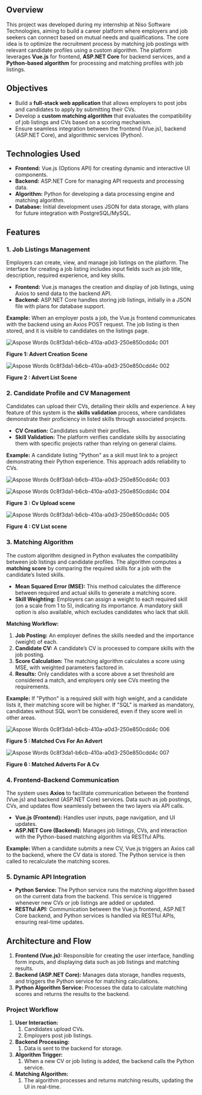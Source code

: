 
## <a name="_cat9bhecbw4l"></a>**Overview**
This project was developed during my internship at Niso Software Technologies, aiming to build a career platform where employers and job seekers can connect based on mutual needs and qualifications. The core idea is to optimize the recruitment process by matching job postings with relevant candidate profiles using a custom algorithm. The platform leverages **Vue.js** for frontend, **ASP.NET Core** for backend services, and a **Python-based algorithm** for processing and matching profiles with job listings.
## <a name="_iyuqacrw3mhk"></a>**Objectives**
- Build a **full-stack web application** that allows employers to post jobs and candidates to apply by submitting their CVs.
- Develop a **custom matching algorithm** that evaluates the compatibility of job listings and CVs based on a scoring mechanism.
- Ensure seamless integration between the frontend (Vue.js), backend (ASP.NET Core), and algorithmic services (Python).
## <a name="_2lsulfjklg2k"></a>**Technologies Used**
- **Frontend:** Vue.js (Options API) for creating dynamic and interactive UI components.
- **Backend:** ASP.NET Core for managing API requests and processing data.
- **Algorithm:** Python for developing a data processing engine and matching algorithm.
- **Database:** Initial development uses JSON for data storage, with plans for future integration with PostgreSQL/MySQL.
## <a name="_oo4sqhhk5gk8"></a>**Features**
### <a name="_lypisyxrhr58"></a>**1. Job Listings Management**
Employers can create, view, and manage job listings on the platform. The interface for creating a job listing includes input fields such as job title, description, required experience, and key skills.

- **Frontend:** Vue.js manages the creation and display of job listings, using Axios to send data to the backend API.
- **Backend:** ASP.NET Core handles storing job listings, initially in a JSON file with plans for database support.

**Example:** When an employer posts a job, the Vue.js frontend communicates with the backend using an Axios POST request. The job listing is then stored, and it is visible to candidates on the listings page.

![Aspose Words 0c8f3da1-b6cb-410a-a0d3-250e850cdd4c 001](https://github.com/user-attachments/assets/725885d2-a324-4d6f-bccd-f85db67b7019)

**Figure 1: Advert Creation Scene** 

![Aspose Words 0c8f3da1-b6cb-410a-a0d3-250e850cdd4c 002](https://github.com/user-attachments/assets/871c9d58-1254-4300-9f31-a833d7fb3ad7)

**Figure 2 : Advert List Scene**
### <a name="_cnbw5tdxrgl1"></a>**2. Candidate Profile and CV Management**
Candidates can upload their CVs, detailing their skills and experience. A key feature of this system is the **skills validation** process, where candidates demonstrate their proficiency in listed skills through associated projects.

- **CV Creation:** Candidates submit their profiles.
- **Skill Validation:** The platform verifies candidate skills by associating them with specific projects rather than relying on general claims.

**Example:** A candidate listing "Python" as a skill must link to a project demonstrating their Python experience. This approach adds reliability to CVs.

![Aspose Words 0c8f3da1-b6cb-410a-a0d3-250e850cdd4c 003](https://github.com/user-attachments/assets/859b0e6b-1e1a-4a25-aff3-fbfdff3b0604)

![Aspose Words 0c8f3da1-b6cb-410a-a0d3-250e850cdd4c 004](https://github.com/user-attachments/assets/3cdcb96f-082b-494a-bfe1-10d569816aa4)

**Figure 3 : Cv Upload scene**

![Aspose Words 0c8f3da1-b6cb-410a-a0d3-250e850cdd4c 005](https://github.com/user-attachments/assets/8b0e075d-f410-4576-9b24-90e5a1e06639)

**Figure 4 : CV List scene**

### <a name="_rd41tvjj80vj"></a>**3. Matching Algorithm**
The custom algorithm designed in Python evaluates the compatibility between job listings and candidate profiles. The algorithm computes a **matching score** by comparing the required skills for a job with the candidate’s listed skills.

- **Mean Squared Error (MSE):** This method calculates the difference between required and actual skills to generate a matching score.
- **Skill Weighting:** Employers can assign a weight to each required skill (on a scale from 1 to 5), indicating its importance. A mandatory skill option is also available, which excludes candidates who lack that skill.

**Matching Workflow:**

1. **Job Posting:** An employer defines the skills needed and the importance (weight) of each.
1. **Candidate CV:** A candidate’s CV is processed to compare skills with the job posting.
1. **Score Calculation:** The matching algorithm calculates a score using MSE, with weighted parameters factored in.
1. **Results:** Only candidates with a score above a set threshold are considered a match, and employers only see CVs meeting the requirements.

**Example:** If "Python" is a required skill with high weight, and a candidate lists it, their matching score will be higher. If "SQL" is marked as mandatory, candidates without SQL won’t be considered, even if they score well in other areas.

![Aspose Words 0c8f3da1-b6cb-410a-a0d3-250e850cdd4c 006](https://github.com/user-attachments/assets/04f2b034-9590-417a-8053-0c2615e56b8d)

**Figure 5 : Matched Cvs For An Advert**

![Aspose Words 0c8f3da1-b6cb-410a-a0d3-250e850cdd4c 007](https://github.com/user-attachments/assets/5814ecbc-63df-437c-b135-bc9c59aacd8e)

**Figure 6 : Matched Adverts For A Cv**
### <a name="_506v2phjdrit"></a>**4. Frontend-Backend Communication**
The system uses **Axios** to facilitate communication between the frontend (Vue.js) and backend (ASP.NET Core) services. Data such as job postings, CVs, and updates flow seamlessly between the two layers via API calls.

- **Vue.js (Frontend):** Handles user inputs, page navigation, and UI updates.
- **ASP.NET Core (Backend):** Manages job listings, CVs, and interaction with the Python-based matching algorithm via RESTful APIs.

**Example:** When a candidate submits a new CV, Vue.js triggers an Axios call to the backend, where the CV data is stored. The Python service is then called to recalculate the matching scores.
### <a name="_nhtjv12j91po"></a>**5. Dynamic API Integration**
- **Python Service:** The Python service runs the matching algorithm based on the current data from the backend. This service is triggered whenever new CVs or job listings are added or updated.
- **RESTful API:** Communication between the Vue.js frontend, ASP.NET Core backend, and Python services is handled via RESTful APIs, ensuring real-time updates.
## <a name="_fuasf413wj9v"></a>**Architecture and Flow**
1. **Frontend (Vue.js):** Responsible for creating the user interface, handling form inputs, and displaying data such as job listings and matching results.
1. **Backend (ASP.NET Core):** Manages data storage, handles requests, and triggers the Python service for matching calculations.
1. **Python Algorithm Service:** Processes the data to calculate matching scores and returns the results to the backend.
### <a name="_hmrns5cqno6j"></a>**Project Workflow**
1. **User Interaction:**
   1. Candidates upload CVs.
   1. Employers post job listings.
1. **Backend Processing:**
   1. Data is sent to the backend for storage.
1. **Algorithm Trigger:**
   1. When a new CV or job listing is added, the backend calls the Python service.
1. **Matching Algorithm:**
   1. The algorithm processes and returns matching results, updating the UI in real-time.



